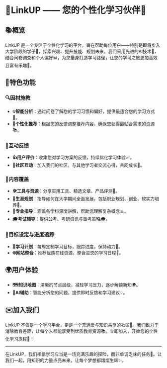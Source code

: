 # 🌟LinkUP —— 您的个性化学习伙伴🌟

## 📚概览

LinkUP 是一个专注于个性化学习的平台，旨在帮助每位用户——特别是即将步入大学阶段的学子🚀，探索兴趣、提升技能、规划未来。我们采用先进的AI技术🤖，结合问卷调查和个人偏好📊，为您量身打造学习路径，让您的学习之旅更加高效且富有乐趣🎉。

## 🎯特色功能

### 🔍因材施教

- **💡智能分析**：通过问卷了解您的学习习惯和偏好，提供最适合您的学习方式📖。
- **🎯个性化推荐**：根据您的反馈调整推荐内容，确保您获得最贴合需求的资源📚。

### 👀互动反馈

- **👍用户评价**：收集您对学习方案的反馈，持续优化学习体验📈。
- **👥社区互动**：加入我们的社区，与其他学习者交流心得，共同成长🤝。

### 📖内容覆盖

- **🛠工具与资源**：分享实用工具、精选文章、产品评测🔧。
- **🧭生涯规划**：指导如何在大学期间全面发展，包括职业规划、创业、软实力培养💼。
- **🔬专业指导**：涵盖各学科深度讲解，帮助您理解复杂概念📊。
- **🎓考试辅导**：提供公考、考研资讯与备考策略🎓。

### 📝目标设定与进度追踪

- **📅学习计划**：每周定制学习目标，跟踪进度，保持动力💪。
- **🌐网站整合**：推荐优质在线资源，整合进您的学习日程🔗。

## 🌍用户体验

- **🗺知识地图**：清晰的节点层级，减轻学习压力，逐步解锁新知🌍。
- **🤖AI辅助**：智能分析您的问题，提供即时反馈和学习建议💡。

## ✉️加入我们

LinkUP 不仅是一个学习平台，更是一个充满爱与知识共享的社区💖。我们致力于消除教育差距，让每个人都能享受到优质教育资源📚。立即加入，开始您的个性化学习旅程🚀！

---

在LinkUP，我们相信学习应当是一场充满乐趣的探险，而非单调乏味的任务🚫。让我们一起，用知识的力量点亮未来，让每个梦想都熠熠生辉✨。

